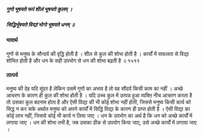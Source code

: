 ##### गुणो भूषयते रूपं शीलं भूषयते कुलम् ।
##### सिद्धिर्भूषयते विद्यां भोगो भूषयते धनम् ॥

#### भावार्थ

गुणों से मनुष्य के सौन्दर्य की वृद्धि होती है । शील से कुल की शोभा होती है । कार्यों में सफलता से विद्या शोभित होती है और धन के सही उपभोग से धन की शोभा बढ़ती है ॥ १५११

#### तात्पर्य

मनुष्य की देह यदि सुंदर है लेकिन उसमें गुणों का अभाव है तो वह सौंदर्य किसी काम का नहीं । अच्छे आचरण के कारण ही कुल की शोभा होती है । यदि उच्च कुल में उत्पन्न हुआ व्यक्ति नीच आचरण करता है तो उसका कुल बदनाम होता है और ऐसी विद्या की भी कोई शोभा नहीं होती, जिससे मनुष्य किसी कार्य को सिद्ध न कर सके अर्थात मनुष्य को अपने कार्यों में सिद्धि विद्या के कारण ही प्राप्त होती है । ऐसी विद्या का कोई लाभ नहीं, जिससे कोई भी कार्य न लिया जाए । धन के उपभोग का अर्थ है कि धन को अच्छे कार्यों में लगाया जाए । धन की शोभा तभी है, जब उसका ठीक से उपयोग किया जाए, उसे अच्छे कार्यों में लगाया जाए ।